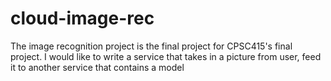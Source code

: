 # cloud-image-rec
The image recognition project is the final project for CPSC415's final project. I would like to write a service that takes in a picture from user, feed it to another service that contains a model 
